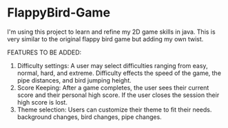 # FlappyBird-Game
I'm using this project to learn and refine my 2D game skills in java. This is very similar to the original flappy bird game but adding my own twist.

FEATURES TO BE ADDED:
1) Difficulty settings:
     A user may select difficulties ranging from easy, normal, hard, and extreme. Difficulty effects the speed of the game, the pipe distances, and bird jumping height.
2) Score Keeping:
     After a game completes, the user sees their current score and their personal high score. If the user closes the session their high score is lost.
3) Theme selection:
     Users can customize their theme to fit their needs. background changes, bird changes, pipe changes.
